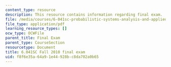 ```yaml
---
content_type: resource
description: This resource contains information regarding final exam.
file: /media/courses/6-041sc-probabilistic-systems-analysis-and-applied-probability-fall-2013/f8f6e35a64a91e44928bc8da702a0b65_MIT6_041SCF13_final.pdf
file_type: application/pdf
learning_resource_types: []
ocw_type: OCWFile
parent_title: Final Exam
parent_type: CourseSection
resourcetype: Document
title: 6.041SC Fall 2010 final exam
uid: f8f6e35a-64a9-1e44-928b-c8da702a0b65
---
```

